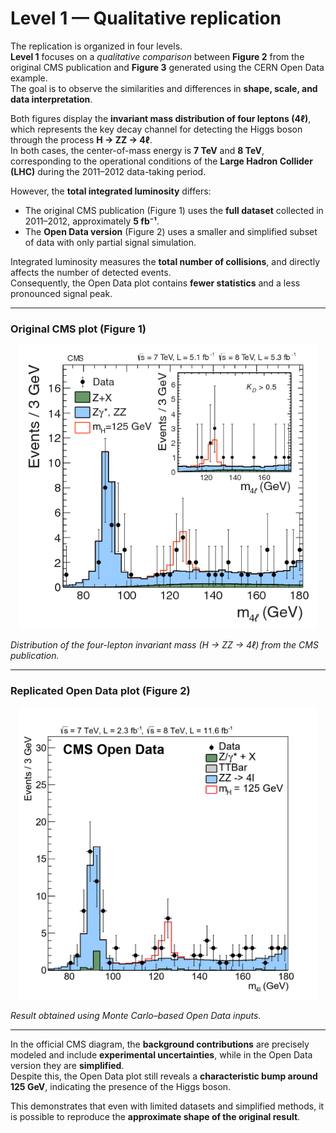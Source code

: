 # Level 1 — Qualitative replication

The replication is organized in four levels.  
**Level 1** focuses on a *qualitative comparison* between **Figure 2** from the original CMS publication and **Figure 3** generated using the CERN Open Data example.  
The goal is to observe the similarities and differences in **shape, scale, and data interpretation**.

Both figures display the **invariant mass distribution of four leptons (4ℓ)**, which represents the key decay channel for detecting the Higgs boson through the process **H → ZZ → 4ℓ**.  
In both cases, the center-of-mass energy is **7 TeV** and **8 TeV**, corresponding to the operational conditions of the **Large Hadron Collider (LHC)** during the 2011–2012 data-taking period.

However, the **total integrated luminosity** differs:  
- The original CMS publication (Figure 1) uses the **full dataset** collected in 2011–2012, approximately **5 fb⁻¹**.  
- The **Open Data version** (Figure 2) uses a smaller and simplified subset of data with only partial signal simulation.

Integrated luminosity measures the **total number of collisions**, and directly affects the number of detected events.  
Consequently, the Open Data plot contains **fewer statistics** and a less pronounced signal peak.

---

### Original CMS plot (Figure 1)


<p align="center">
  <img src="./original_diagram.png" alt="Original CMS plot" width="480"/>
</p>

*Distribution of the four-lepton invariant mass (H → ZZ → 4ℓ) from the CMS publication.*

---

### Replicated Open Data plot (Figure 2)


<p align="center">
  <img src="./mass4l_combine_1.png" alt="Open Data plot" width="480"/>
</p>

*Result obtained using Monte Carlo–based Open Data inputs.*

---

In the official CMS diagram, the **background contributions** are precisely modeled and include **experimental uncertainties**, while in the Open Data version they are **simplified**.  
Despite this, the Open Data plot still reveals a **characteristic bump around 125 GeV**, indicating the presence of the Higgs boson.

This demonstrates that even with limited datasets and simplified methods, it is possible to reproduce the **approximate shape of the original result**.  
